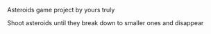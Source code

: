 Asteroids game project by yours truly

Shoot asteroids until they break down to smaller ones and disappear